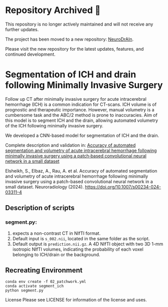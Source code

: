 # Repository Archived 🚨

This repository is no longer actively maintained and will not receive any further updates.

The project has been moved to a new repository: [NeuroDrAIn](https://github.com/s-elsheikh/NeuroDrAIn).

Please visit the new repository for the latest updates, features, and continued development.



# Segmentation of ICH and drain following Minimally Invasive Surgery

Follow up CT after minimally invasive surgery for acute intracerebral hemorrhage (ICH) is a common indication for CT-scans. ICH volume is of prognostic and therapeutic importance. However, manual volumetry is a cumbersome task and the ABC/2 method is prone to inaccuracies. Aim of this model is to segment ICH and the drain, allowing automated volumetry of the ICH following minimally invasive surgery.

We developed a CNN-based model for segmentation of ICH and the drain. 

Complete description and validation in: [Accuracy of automated segmentation and volumetry of acute intracerebral hemorrhage following minimally invasive surgery using a patch‑based convolutional neural network in a small dataset](https://rdcu.be/dyUGM)

Elsheikh, S., Elbaz, A., Rau, A. et al. Accuracy of automated segmentation and volumetry of acute intracerebral hemorrhage following minimally invasive surgery using a patch-based convolutional neural network in a small dataset. Neuroradiology (2024). https://doi.org/10.1007/s00234-024-03311-4



## Description of scripts
### segment.py:
1. expects a non-contrast CT in NIfTI format.
2. Default input is `s_002.nii`, located in the same folder as the script. 
3. Default output is `prediction.nii.gz`. A 4D NIfTI object with two 3D 1-mm isotropic NIfTI volumes, indicating the probability of each voxel belonging to ICH/drain or the background.

 
## Recreating Environment

```
conda env create -f 02_patchwork.yml
conda activate segment_ich
python segment.py
```

License
Please see LICENSE for information of the license and uses.
